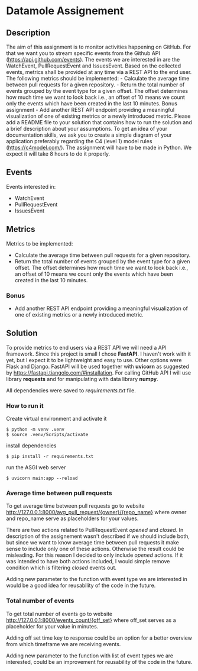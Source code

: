 # Datamole Assignement
## Description
The aim of this assignment is to monitor activities happening on GitHub. For that we want you to stream specific events from the Github API (https://api.github.com/events). The events we are interested in are the WatchEvent, PullRequestEvent and IssuesEvent. Based on the collected events, metrics shall be provided at any time via a REST API to the end user. The following metrics should be implemented:  - Calculate the average time between pull requests for a given repository.  - Return the total number of events grouped by the event type for a given    offset. The offset determines how much time we want to look back i.e., an offset of 10 means we count only the events which have been created in the last 10 minutes. Bonus assignment  - Add another REST API endpoint providing a meaningful visualization of one of existing metrics or a newly introduced metric. Please add a README file to your solution that contains how to run the solution and a brief description about your assumptions. To get an idea of your documentation skills, we ask you to create a simple diagram of your application preferably regarding the C4 (level 1) model rules (https://c4model.com/). The assignment will have to be made in Python. We expect it will take 8 hours to do it properly.

## Events
Events interested in:
* WatchEvent
* PullRequestEvent
* IssuesEvent

## Metrics
Metrics to be implemented:
* Calculate the average time between pull requests for a given repository.
* Return the total number of events grouped by the event type for a given    offset. The offset determines how much time we want to look back i.e., an offset of 10 means we count only the events which have been created in the last 10 minutes. 
### Bonus
* Add another REST API endpoint providing a meaningful visualization of one of existing metrics or a newly introduced metric.

## Solution
To provide metrics to end users via a REST API we will need a API framework. Since this project is small I chose **FastAPI**. I haven't work with it yet, but I expect it to be lightweight and easy to use. Other options were Flask and Django. FastAPI will be used together with **uvicorn** as suggested by https://fastapi.tiangolo.com/#installation. For calling GitHub API I will use library **requests** and for manipulating with data library **numpy**.

All dependencies were saved to *requirements.txt* file.

### How to run it
Create virtual environment and activate it
```
$ python -m venv .venv
$ source .venv/Scripts/activate
```
 install dependencies
```
$ pip install -r requirements.txt
```
 run the ASGI web server
```
$ uvicorn main:app --reload
```
### Average time between pull requests
To get average time between pull requests go to website http://127.0.0.1:8000/avg_pull_request/{owner}/{repo_name} where owner and repo_name serve as placeholders for your values.

There are two actions related to PullRequestEvent *opened* and *closed*. In description of the assignement wasn't described if we should include both, but since we want to know average time between pull requests it make sense to include only one of these actions. Otherwise the result could be misleading. For this reason I decided to only include *opened* actions. If it was intended to have both actions included, I would simple remove condition which is filtering *closed* events out.

Adding new parameter to the function with event type we are interested in would be a good idea for reusability of the code in the future.

### Total number of events
To get total number of events go to website http://127.0.0.1:8000/events_count/{off_set} where off_set serves as a placeholder for your value in minutes.

Adding off set time key to response could be an option for a better overview from which timeframe we are receiving events.

Adding new parameter to the function with list of event types we are interested, could be an improvement for reusability of the code in the future.
